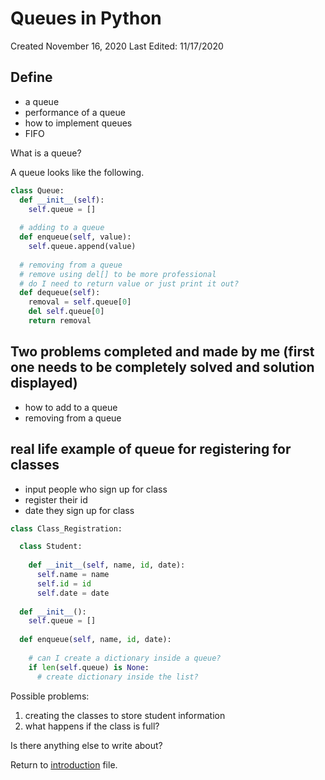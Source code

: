 # Queues in Python
Created November 16, 2020
Last Edited: 11/17/2020

## Define 
- a queue
- performance of a queue
- how to implement queues
- FIFO

What is a queue?

A queue looks like the following.
```python
class Queue:
  def __init__(self):
    self.queue = []
  
  # adding to a queue
  def enqueue(self, value):
    self.queue.append(value)
  
  # removing from a queue
  # remove using del[] to be more professional
  # do I need to return value or just print it out?
  def dequeue(self):
    removal = self.queue[0]
    del self.queue[0]
    return removal
```

## Two problems completed and made by me (first one needs to be completely solved and solution displayed)
- how to add to a queue
- removing from a queue

## real life example of queue for registering for classes
- input people who sign up for class
- register their id
- date they sign up for class

```python
class Class_Registration:

  class Student:
    
    def __init__(self, name, id, date):
      self.name = name
      self.id = id
      self.date = date
  
  def __init__():
    self.queue = []
   
  def enqueue(self, name, id, date):
  
    # can I create a dictionary inside a queue?
    if len(self.queue) is None:
      # create dictionary inside the list?


```

Possible problems:
1. creating the classes to store student information
2. what happens if the class is full?

Is there anything else to write about?

Return to [introduction](introduction.md) file.
